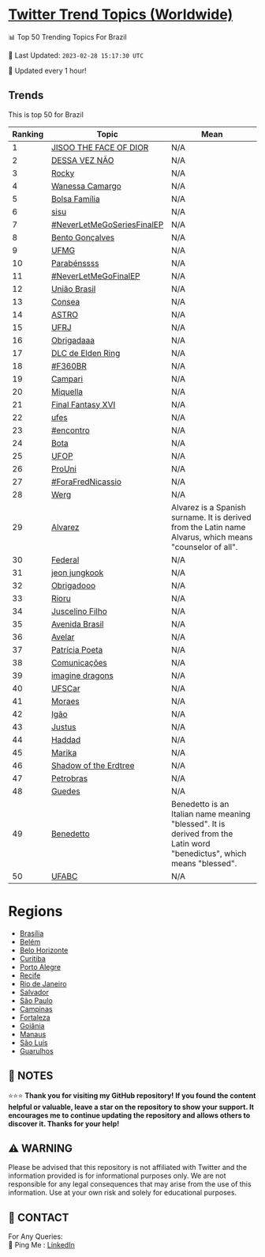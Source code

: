 [Twitter Trend Topics (Worldwide)](https://github.com/ErcinDedeoglu/Twitter-Trend-Topics)
==========


📊 Top 50 Trending Topics For Brazil

📆 Last Updated: `2023-02-28 15:17:30 UTC`

🔧 Updated every 1 hour!


## Trends

This is top 50 for Brazil

| Ranking | Topic | Mean |
| ------- | ------------ | ------------ |
| 1 | [JISOO THE FACE OF DIOR](http://twitter.com/search?q=JISOO+THE+FACE+OF+DIOR) | N/A |
| 2 | [DESSA VEZ NÃO](http://twitter.com/search?q=DESSA+VEZ+N%c3%83O) | N/A |
| 3 | [Rocky](http://twitter.com/search?q=Rocky) | N/A |
| 4 | [Wanessa Camargo](http://twitter.com/search?q=Wanessa+Camargo) | N/A |
| 5 | [Bolsa Família](http://twitter.com/search?q=Bolsa+Fam%c3%adlia) | N/A |
| 6 | [sisu](http://twitter.com/search?q=sisu) | N/A |
| 7 | [#NeverLetMeGoSeriesFinalEP](http://twitter.com/search?q=%23NeverLetMeGoSeriesFinalEP) | N/A |
| 8 | [Bento Gonçalves](http://twitter.com/search?q=Bento+Gon%c3%a7alves) | N/A |
| 9 | [UFMG](http://twitter.com/search?q=UFMG) | N/A |
| 10 | [Parabénssss](http://twitter.com/search?q=Parab%c3%a9nssss) | N/A |
| 11 | [#NeverLetMeGoFinalEP](http://twitter.com/search?q=%23NeverLetMeGoFinalEP) | N/A |
| 12 | [União Brasil](http://twitter.com/search?q=Uni%c3%a3o+Brasil) | N/A |
| 13 | [Consea](http://twitter.com/search?q=Consea) | N/A |
| 14 | [ASTRO](http://twitter.com/search?q=ASTRO) | N/A |
| 15 | [UFRJ](http://twitter.com/search?q=UFRJ) | N/A |
| 16 | [Obrigadaaa](http://twitter.com/search?q=Obrigadaaa) | N/A |
| 17 | [DLC de Elden Ring](http://twitter.com/search?q=DLC+de+Elden+Ring) | N/A |
| 18 | [#F360BR](http://twitter.com/search?q=%23F360BR) | N/A |
| 19 | [Campari](http://twitter.com/search?q=Campari) | N/A |
| 20 | [Miquella](http://twitter.com/search?q=Miquella) | N/A |
| 21 | [Final Fantasy XVI](http://twitter.com/search?q=Final+Fantasy+XVI) | N/A |
| 22 | [ufes](http://twitter.com/search?q=ufes) | N/A |
| 23 | [#encontro](http://twitter.com/search?q=%23encontro) | N/A |
| 24 | [Bota](http://twitter.com/search?q=Bota) | N/A |
| 25 | [UFOP](http://twitter.com/search?q=UFOP) | N/A |
| 26 | [ProUni](http://twitter.com/search?q=ProUni) | N/A |
| 27 | [#ForaFredNicassio](http://twitter.com/search?q=%23ForaFredNicassio) | N/A |
| 28 | [Werg](http://twitter.com/search?q=Werg) | N/A |
| 29 | [Alvarez](http://twitter.com/search?q=Alvarez) | Alvarez is a Spanish surname. It is derived from the Latin name Alvarus, which means "counselor of all". |
| 30 | [Federal](http://twitter.com/search?q=Federal) | N/A |
| 31 | [jeon jungkook](http://twitter.com/search?q=jeon+jungkook) | N/A |
| 32 | [Obrigadooo](http://twitter.com/search?q=Obrigadooo) | N/A |
| 33 | [Rioru](http://twitter.com/search?q=Rioru) | N/A |
| 34 | [Juscelino Filho](http://twitter.com/search?q=Juscelino+Filho) | N/A |
| 35 | [Avenida Brasil](http://twitter.com/search?q=Avenida+Brasil) | N/A |
| 36 | [Avelar](http://twitter.com/search?q=Avelar) | N/A |
| 37 | [Patrícia Poeta](http://twitter.com/search?q=Patr%c3%adcia+Poeta) | N/A |
| 38 | [Comunicações](http://twitter.com/search?q=Comunica%c3%a7%c3%b5es) | N/A |
| 39 | [imagine dragons](http://twitter.com/search?q=imagine+dragons) | N/A |
| 40 | [UFSCar](http://twitter.com/search?q=UFSCar) | N/A |
| 41 | [Moraes](http://twitter.com/search?q=Moraes) | N/A |
| 42 | [Igão](http://twitter.com/search?q=Ig%c3%a3o) | N/A |
| 43 | [Justus](http://twitter.com/search?q=Justus) | N/A |
| 44 | [Haddad](http://twitter.com/search?q=Haddad) | N/A |
| 45 | [Marika](http://twitter.com/search?q=Marika) | N/A |
| 46 | [Shadow of the Erdtree](http://twitter.com/search?q=Shadow+of+the+Erdtree) | N/A |
| 47 | [Petrobras](http://twitter.com/search?q=Petrobras) | N/A |
| 48 | [Guedes](http://twitter.com/search?q=Guedes) | N/A |
| 49 | [Benedetto](http://twitter.com/search?q=Benedetto) | Benedetto is an Italian name meaning "blessed". It is derived from the Latin word "benedictus", which means "blessed". |
| 50 | [UFABC](http://twitter.com/search?q=UFABC) | N/A |



# Regions

* [Brasília](</Brazil/Brasília.md>)
* [Belém](</Brazil/Belém.md>)
* [Belo Horizonte](</Brazil/Belo Horizonte.md>)
* [Curitiba](</Brazil/Curitiba.md>)
* [Porto Alegre](</Brazil/Porto Alegre.md>)
* [Recife](</Brazil/Recife.md>)
* [Rio de Janeiro](</Brazil/Rio de Janeiro.md>)
* [Salvador](</Brazil/Salvador.md>)
* [São Paulo](</Brazil/São Paulo.md>)
* [Campinas](</Brazil/Campinas.md>)
* [Fortaleza](</Brazil/Fortaleza.md>)
* [Goiânia](</Brazil/Goiânia.md>)
* [Manaus](</Brazil/Manaus.md>)
* [São Luís](</Brazil/São Luís.md>)
* [Guarulhos](</Brazil/Guarulhos.md>)



## 📝 NOTES

⭐⭐⭐ **Thank you for visiting my GitHub repository! If you found the content helpful or valuable, leave a star on the repository to show your support. It encourages me to continue updating the repository and allows others to discover it. Thanks for your help!**


## ⚠️ WARNING

Please be advised that this repository is not affiliated with Twitter and the information provided is for informational purposes only. We are not responsible for any legal consequences that may arise from the use of this information. Use at your own risk and solely for educational purposes.


## 📨 CONTACT

 For Any Queries:  
            🏓 Ping Me : [LinkedIn](https://www.linkedin.com/in/ercindedeoglu/)
